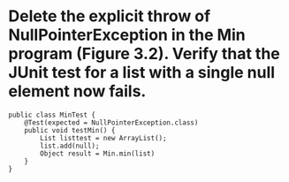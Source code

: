 # Delete the explicit throw of NullPointerException in the Min program (Figure 3.2). Verify that the JUnit test for a list with a single null element now fails.

```
public class MinTest {
    @Test(expected = NullPointerException.class)
    public void testMin() {
        List listtest = new ArrayList();
        list.add(null);
        Object result = Min.min(list)
    }
}
```